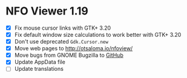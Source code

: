NFO Viewer 1.19
===============

* [x] Fix mouse cursor links with GTK+ 3.20
* [x] Fix default window size calculations to work better with GTK+ 3.20
* [x] Don't use deprecated `Gdk.Cursor.new`
* [x] Move web pages to <http://otsaloma.io/nfoview/>
* [x] Move bugs from GNOME Bugzilla to [GitHub][1.19a]
* [x] Update AppData file
* [ ] Update translations

[1.19a]: https://github.com/otsaloma/nfoview/issues
